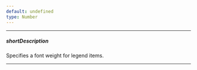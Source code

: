 ```yaml
---
default: undefined
type: Number
---
```

---
##### shortDescription
Specifies a font weight for legend items.

---
